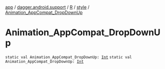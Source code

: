 [app](../../../index.md) / [dagger.android.support](../../index.md) / [R](../index.md) / [style](index.md) / [Animation_AppCompat_DropDownUp](./-animation_-app-compat_-drop-down-up.md)

# Animation_AppCompat_DropDownUp

`static val Animation_AppCompat_DropDownUp: `[`Int`](https://kotlinlang.org/api/latest/jvm/stdlib/kotlin/-int/index.html)
`static val Animation_AppCompat_DropDownUp: `[`Int`](https://kotlinlang.org/api/latest/jvm/stdlib/kotlin/-int/index.html)